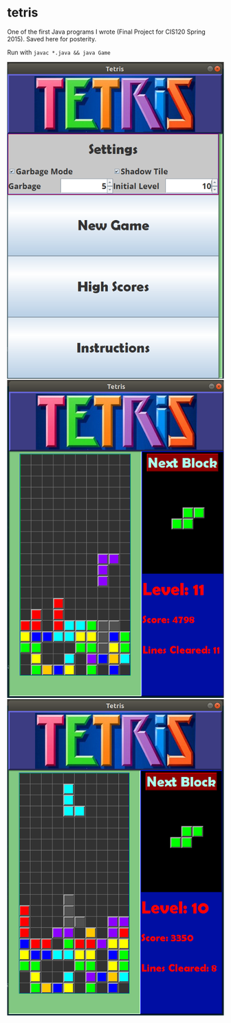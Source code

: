 # tetris
One of the first Java programs I wrote (Final Project for CIS120 Spring 2015).  Saved here for posterity.

Run with `javac *.java && java Game`

![Screenshots](/screenshot2.png)
![](/screenshot1.png)
![](/screenshot3.png)
